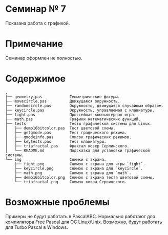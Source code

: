 # Семинар № 7

Показана работа с графикой.

# Примечание

Семинар оформлен не полностью.

# Содержимое

    .
    ├── geometry.pas            Геометрические фигуры.
    ├── movecircle.pas          Движущаяся окружность.
    ├── randomcircle.pas        Окружность, движущаяся случайным образом.
    ├── keycircle.pas           Окружность, управляемая с клавиатуры.
    ├── fight.pas               Простейшая компьютерная игра.
    ├── math.pas                Графики математических функций.
    ├── tests                   Тесты графической системы для Linux.
    │   ├── demo16bitcolor.pas  Тест цветовой схемы.
    │   ├── getgmode.pas        Тест графического режима.
    │   ├── gmodeinfo.pas       Список графических режимов.
    │   ├── keytests.pas        Тест клавиатуры.
    │   ├── triafractal.pas     Фрактал ковер Серпинского.
    │   └── README.md           Подсказка для установки графической системы.
    └── img                     Снимки с экрана.
        ├── fight.png           Снимок с экрана для игры `fight`.
        ├── keycircle.png       Снимок с экрана для `keycircle`.
        ├── math.png            Снимок с экрана для `math`.
        ├── demo16bitcolor.png  Снимок с экрана теста цветовой схемы.
        └── triafractal.png     Снимок ковра Серпинского.


# Возможные проблемы

Примеры не будут работать в PascalABC. 
Нормально работают для компилятора Free Pascal для ОС Linux\Unix.
Возможно, будут работать для Turbo Pascal в Windows.